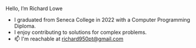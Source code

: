  Hello, I’m Richard Lowe
 - I graduated from Seneca College in 2022 with a Computer Programming Diploma.
 - I enjoy contributing to solutions for complex problems.
 - 📫 I'm reachable at richard950pt@gmail.com 

<!---
Ttoaster/Ttoaster is a ✨ special ✨ repository because its `README.md` (this file) appears on your GitHub profile.
You can click the Preview link to take a look at your changes.
--->
